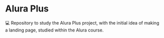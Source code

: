 # Alura Plus
💻 Repository to study the Alura Plus project, with the initial idea of ​​making a landing page, studied within the Alura course.
